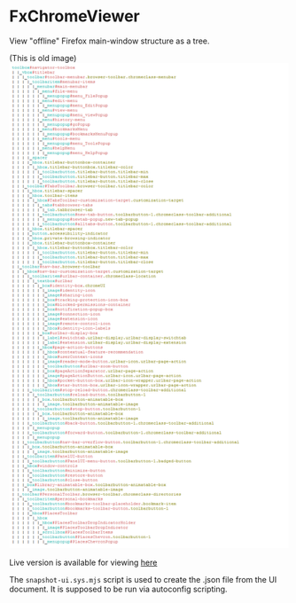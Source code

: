 # FxChromeViewer

View "offline" Firefox main-window structure as a tree.

(This is old image)
![](https://github.com/MrOtherGuy/FxChromeViewer/blob/master/FxChromeViewer.png "Document tree")

Live version is available for viewing [here](https://mrotherguy.github.io/FxChromeViewer/)

The `snapshot-ui.sys.mjs` script is used to create the .json file from the UI document. It is supposed to be run via autoconfig scripting.